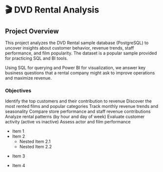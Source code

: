 # 🎬 DVD Rental Analysis

## Project Overview

This project analyzes the DVD Rental sample database (PostgreSQL) to uncover insights about customer behavior, revenue trends, staff performance, and film popularity. The dataset is a popular sample provided for practicing SQL and BI tools.

Using SQL for querying and Power BI for visualization, we answer key business questions that a rental company might ask to improve operations and maximize revenue.

### Objectives

Identify the top customers and their contribution to revenue
Discover the most rented films and popular categories
Track monthly revenue trends and seasonality
Compare store performance and staff revenue contributions
Analyze rental patterns (by hour and day of week)
Evaluate customer activity (active vs inactive)
Assess actor and film performance


* Item 1
* Item 2
    * Nested Item 2.1
    * Nested Item 2.2
- Item 3
+ Item 4


